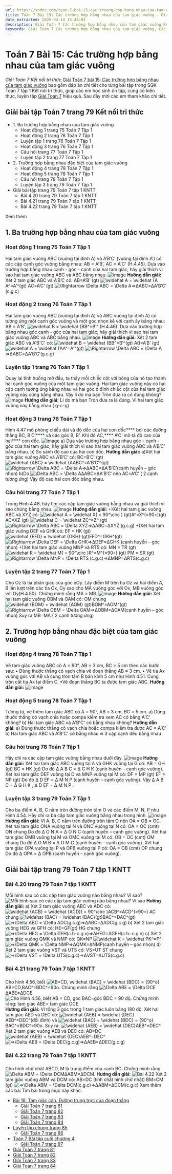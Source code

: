 ```yaml
---
url: https://vndoc.com/toan-7-bai-15-cac-truong-hop-bang-nhau-cua-tam-giac-vuong-271162
title: Toán 7 Bài 15: Các trường hợp bằng nhau của tam giác vuông - Giải Toán 7 Kết nối tri thức - VnDoc.com
date_extracted: 2025-04-14 15:44:01
description: Giải Toán 7 Các trường hợp bằng nhau của tam giác vuông Kết nối tri thức gồm lời giải chi tiết cho từng bài tập trong SGK Toán 7 cho các em học sinh tham khảo luyện Giải Toán 7 hiệu quả.
keywords: Giải Toán 7 Các trường hợp bằng nhau của tam giác vuông, Các trường hợp bằng nhau của tam giác vuông, Giải Toán 7 kết nối tri thức Các trường hợp bằng nhau của tam giác vuông, toán lớp 7 kết nối tri thức, toán 7, toán lớp 7, giải toán lớp 7, giải toán 7, toán 7 kết nối tri thức, giải toán 7 tập 1 kết nối tri thức, sgk toán 7 kết nối tri thức, giải toán 7 trang 79, bài 15 các trường hợp bằng nhau của tam giác vuông, toán 7 bài 15
---
```


# Toán 7 Bài 15: Các trường hợp bằng nhau của tam giác vuông
_Giải Toán 7 Kết nối tri thức_
[Giải Toán 7 bài 15: Các trường hợp bằng nhau của tam giác vuông](<https://vndoc.com/toan-7-bai-15-cac-truong-hop-bang-nhau-cua-tam-giac-vuong-271162>) bao gồm đáp án chi tiết cho từng bài tập trong SGK Toán 7 tập 1 Kết nối tri thức, giúp các em học sinh ôn tập, củng cố kiến thức, luyện tập [Giải Toán 7](<https://vndoc.com/toan-7-tap-1-kntt>) hiệu quả. Sau đây mời các em tham khảo chi tiết.
## Giải bài tập Toán 7 trang 79 Kết nối tri thức
  * 1\. Ba trường hợp bằng nhau của tam giác vuông
    * Hoạt động 1 trang 75 Toán 7 Tập 1
    * Hoạt động 2 trang 76 Toán 7 Tập 1
    * Luyện tập 1 trang 76 Toán 7 Tập 1
    * Hoạt động 3 trang 76 Toán 7 Tập 1
    * Câu hỏi trang 77 Toán 7 Tập 1
    * Luyện tập 2 trang 77 Toán 7 Tập 1
  * 2\. Trường hợp bằng nhau đặc biệt của tam giác vuông
    * Hoạt động 4 trang 78 Toán 7 Tập 1
    * Hoạt động 5 trang 78 Toán 7 Tập 1
    * Câu hỏi trang 78 Toán 7 Tập 1
    * Luyện tập 3 trang 79 Toán 7 Tập 1
  * Giải bài tập trang 79 Toán 7 tập 1 KNTT
    * Bài 4.20 trang 79 Toán 7 tập 1 KNTT
    * Bài 4.21 trang 79 Toán 7 tập 1 KNTT
    * Bài 4.22 trang 79 Toán 7 tập 1 KNTT

Xem thêm
## **1\. Ba trường hợp bằng nhau của tam giác vuông**
### **Hoạt động 1 trang 75 Toán 7 Tập 1**
Hai tam giác vuông ABC \(vuông tại đỉnh A\) và A’B’C’ \(vuông tại đỉnh A’\) có các cặp cạnh góc vuông bằng nhau: AB = A'B', AC = A'C' \(H.4.45\). Dựa vào trường hợp bằng nhau cạnh - góc - cạnh của hai tam giác, hãy giải thích vì sao hai tam giác vuông ABC và ABC bằng nhau.
![image](https://i.vdoc.vn/data/image/2023/11/15/capture-9.png)
**Hướng dẫn giải:**
Xét 2 tam giác ABC và A’B’C có:
AB=A’B’ \(gt\)
![\\widehat A = \\widehat {A](https://i.vdoc.vn/data/image/blank.png)A^=A′^\(gt\)
AC=A’C’ \(gt\)
![\\Rightarrow \\Delta ABC = \\Delta A](https://i.vdoc.vn/data/image/blank.png)⇒ΔABC=ΔA′B′C′\(c.g.c\)
### **Hoạt động 2 trang 76 Toán 7 Tập 1**
Hai tam giác vuông ABC \(vuông tại đỉnh A\) và ABC vuông tại đỉnh A\) có tương ứng một cạnh góc vuông và một góc nhọn kề với cạnh ấy bằng nhau: AB = A'B', ![\\widehat B = \\widehat {B](https://i.vdoc.vn/data/image/blank.png)B^=B′^ \(H.4.46\). 
Dựa vào trường hợp bằng nhau góc cạnh - góc của hai tam giác, hãy giải thích vì sao hai tam giác vuông ABC và ABC bằng nhau.
![image](https://i.vdoc.vn/data/image/2023/11/15/capture-8.png)
**Hướng dẫn giải:**
Xét 2 tam giác ABC và A'B'C' có:
![\\widehat B = \\widehat {B](https://i.vdoc.vn/data/image/blank.png)B^=B′^\(gt\)
AB=A’B’ \(gt\)
![\\widehat A = \\widehat {A](https://i.vdoc.vn/data/image/blank.png)A^=A′^\(gt\)
![\\Rightarrow \\Delta ABC = \\Delta A](https://i.vdoc.vn/data/image/blank.png)⇒ΔABC=ΔA′B′C′\(g.c.g\)
### **Luyện tập 1 trang 76 Toán 7 Tập 1**
Quay lại tình huống mở đầu, ta thấy mỗi chiếc cột với bóng của nó tạo thành hai cạnh góc vuông của một tam giác vuông. Hai tam giác vuông này có hai cặp cạnh tương ứng bằng nhau và hai góc ở đỉnh chiếc cột của hai tam giác vuông này cũng bằng nhau. Vậy lí do mà bạn Tròn đưa ra có đúng không? 
![image](https://i.vdoc.vn/data/image/2023/11/15/capture-6.png)
**Hướng dẫn giải:**
Lí do mà bạn Tròn đưa ra là đúng. Vì hai tam giác vuông này bằng nhau \( g-c-g\)
### **Hoạt động 3 trang 76 Toán 7 Tập 1**
Hình 4.47 mô phỏng chiều dài và độ dốc của hai con dốc**** bởi các đường thẳng BC, B’C’**** và các góc B, B’. Khi đó AC,**** A’C’ mô tả độ cao của hai**** con dốc.
![image](https://i.vdoc.vn/data/image/2023/11/15/capture-5.png)
a\) Dựa vào trường hợp bằng nhau góc - cạnh - góc của hai tam giác, hãy giải thích vì sao hai tam giác vuông ABC và A’B’C’ bằng nhau.
b\) So sánh độ cao của hai con dốc.
**Hướng dẫn giải:**
a\)Xét hai tam giác vuông ABC và A’B’C’ có:
BC=B’C’ \(gt\)
![\\widehat {ABC} = \\widehat {A](https://i.vdoc.vn/data/image/blank.png)ABC^=A′B′C′^\(gt\)
![\\Rightarrow \\Delta ABC = \\Delta A](https://i.vdoc.vn/data/image/blank.png)⇒ΔABC=ΔA′B′C′\(cạnh huyền – góc nhọn\)
b\)Do ![\\Delta ABC = \\Delta A](https://i.vdoc.vn/data/image/blank.png)ΔABC=ΔA′B′C′ nên AC=A’C’ \( 2 cạnh tương ứng\)
Vậy độ cao hai con dốc bằng nhau.
### **Câu hỏi trang 77 Toán 7 Tập 1**
Trong Hình 4.48, hãy tìm các cặp tam giác vuông bằng nhau và giải thích vì sao chúng bằng nhau.
![image](https://i.vdoc.vn/data/image/2023/11/15/capture.png)
**Hướng dẫn giải:**
+\)Xét hai tam giác vuông ABC và XYZ có:
![\\widehat A = \\widehat X\( = 90^\\circ \) \(gt\)](https://i.vdoc.vn/data/image/blank.png)A^=X^\(=90∘\)\(gt\)
AC=XZ \(gt\)
![\\widehat C = \\widehat Z](https://i.vdoc.vn/data/image/blank.png)C^=Z^ \(gt\)
![\\Rightarrow \\Delta ABC = \\Delta XYZ](https://i.vdoc.vn/data/image/blank.png)⇒ΔABC=ΔXYZ \(g.c.g\)
+\)Xét hai tam giác vuông DEF và GHK có:
EF = HK \(gt\)
![\\widehat {EFD} = \\widehat {GKH} \(gt\)](https://i.vdoc.vn/data/image/blank.png)EFD^=GKH^\(gt\)
![\\Rightarrow \\Delta DEF = \\Delta GHK](https://i.vdoc.vn/data/image/blank.png)⇒ΔDEF=ΔGHK \(cạnh huyền – góc nhọn\)
+\)Xét hai tam giác vuông MNP và RTS có:
MN = TR \(gt\)
![\\widehat R = \\widehat M\( = 90^\\circ \)](https://i.vdoc.vn/data/image/blank.png)R^=M^\(=90∘\) \(gt\)
PM = SR \(gt\)
![\\Rightarrow \\Delta MNP = \\Delta RTS \(c.g.c\)](https://i.vdoc.vn/data/image/blank.png)⇒ΔMNP=ΔRTS\(c.g.c\)
### **Luyện tập 2 trang 77 Toán 7 Tập 1**
Cho Oz là tia phân giác của góc xOy. Lấy điểm M trên tia Oz và hai điểm A, B lần lượt trên các tia Ox, Oy sao cho MA vuông góc với Ox, MB vuông góc với Oy\(H.4.50\). Chứng minh rằng MA = MB.
![image](https://i.vdoc.vn/data/image/2023/11/15/capture-4.png)
**Hướng dẫn giải:**
Xét hai tam giác vuông OBM và OAM có:
OM chung
![\\widehat {BOM} = \\widehat {AOM} \(gt\)](https://i.vdoc.vn/data/image/blank.png)BOM^=AOM^\(gt\)
![\\Rightarrow \\Delta OBM = \\Delta OAM](https://i.vdoc.vn/data/image/blank.png)⇒ΔOBM=ΔOAM\(cạnh huyền – góc nhọn\)
Suy ra MB=MA \( 2 cạnh tương ứng\)
## 2\. Trường hợp bằng nhau đặc biệt của tam giác vuông
### Hoạt động 4 trang 78 Toán 7 Tập 1
Vẽ tam giác vuông ABC có A = 90°, AB = 3 cm, BC = 5 cm theo các bước sau:
• Dùng thước thẳng có vạch chia vẽ đoạn thẳng AB = 3 cm.
• Vẽ tia Ax vuông góc với AB và cung tròn tâm B bán kính 5 cm như Hình 4.51.
Cung tròn cắt tia Ax tại điểm C.
•Vẽ đoạn thẳng BC ta được tam giác ABC.
**Hướng dẫn giải:**
![image](https://i.vdoc.vn/data/image/2024/11/13/capture-59.png)
### Hoạt động 5 trang 78 Toán 7 Tập 1
Tương tự, vẽ thêm tam giác ABC có A = 90°, AB = 3 cm, BC = 5 cm.
a\) Dùng thước thẳng có vạch chia hoặc compa kiểm tra xem AC có bằng A'C' không?
b\) Hai tam giác ABC và A'B'C' có bằng nhau không?
**Hướng dẫn giải:**
a\) Dùng thước thẳng có vạch chia hoặc compa kiểm tra được AC = A'C'
b\) Hai tam giác ABC và A'B'C' có bằng nhau vì 3 cặp cạnh đều bằng nhau
### Câu hỏi trang 78 Toán 7 Tập 1
Hãy chỉ ra các cặp tam giác vuông bằng nhau dưới đây.
![image](https://i.vdoc.vn/data/image/2024/11/13/capture-61.png)
**Hướng dẫn giải:**
Xét hai tam giác ABC vuông tại A và GHK vuông tại G có:
AB = GH \(gt\)
BC = HK \(gt\)
Do đó Δ A B C = Δ G H K \(cạnh huyền – cạnh góc vuông\).
Xét hai tam giác DEF vuông tại D và MNP vuông tại M có:
DF = MP \(gt\)
EF = NP \(gt\)
Do đó Δ D EF = Δ M N P \(cạnh huyền – cạnh góc vuông\).
Vậy Δ A B C = Δ G H K , Δ D EF = Δ M N P .
### Luyện tập 3 trang 79 Toán 7 Tập 1
Cho ba điểm A, B, C nằm trên đường tròn tâm O và các điểm M, N, P như Hình 4.54. Hãy chỉ ra ba cặp tam giác vuông bằng nhau trong hình.
![image](https://i.vdoc.vn/data/image/2024/11/13/capture-62.png)
**Hướng dẫn giải:**
Vì A, B, C nằm trên đường tròn tâm O nên OA = OB = OC.
Xét hai tam giác ONA vuông tại N và ONC vuông tại N có:
OA = OC \(cmt\)
ON chung
Do đó Δ O N A = Δ O N C \(cạnh huyền – cạnh góc vuông\).
Xét hai tam giác OMB vuông tại M và OMC vuông tại M có:
OB = OC \(cmt\)
OM chung
Do đó Δ O M B = Δ O M C \(cạnh huyền – cạnh góc vuông\).
Xét hai tam giác OPA vuông tại P và OPB vuông tại P có:
OA = OB \(cmt\)
OP chung
Do đó Δ OPA = Δ OPB \(cạnh huyền – cạnh góc vuông\).
## Giải bài tập trang 79 Toán 7 tập 1 KNTT
### Bài 4.20 trang 79 Toán 7 tập 1 KNTT
Mỗi hình sau có các cặp tam giác vuông nào bằng nhau? Vì sao?
![Mỗi hình sau có các cặp tam giác vuông nào bằng nhau? Vì sao](https://i.vdoc.vn/data/image/2022/07/18/bai-4-20-trang-79-toan-lop-7-tap-1.png)
**Hướng dẫn giải:**
a\) Xét 2 tam giác vuông ABC và ADC có:
![\\widehat {ACB} = \\widehat {ACD}\( = 90^\\circ \)](https://i.vdoc.vn/data/image/blank.png)ACB^=ACD^\(=90∘\)
AC chung
![\\widehat {BAC} = \\widehat {DAC}\(gt\)](https://i.vdoc.vn/data/image/blank.png)BAC^=DAC^\(gt\)
![=>\\Delta ABC = \\Delta ADC\(g.c.g\)](https://i.vdoc.vn/data/image/blank.png)=>ΔABC=ΔADC\(g.c.g\)
b\) Xét 2 tam giác vuông HEG và GFH có:
HE=GF\(gt\)
HG chung
![=>\\Delta HEG = \\Delta GFH\(c.h-c.g.v\)](https://i.vdoc.vn/data/image/blank.png)=>ΔHEG=ΔGFH\(c.h−c.g.v\)
c\) Xét 2 tam giác vuông QMK và NMP có:
QK=NP
![\\widehat K = \\widehat P](https://i.vdoc.vn/data/image/blank.png)K^=P^
![=>\\Delta QMK = \\Delta NMP](https://i.vdoc.vn/data/image/blank.png)=>ΔQMK=ΔNMP\(cạnh huyền – góc nhọn\)
d\) Xét 2 tam giác vuông VST và UTS có:
VS=UT
ST chung
![=>\\Delta VST = \\Delta UTS\(c.g.c\)](https://i.vdoc.vn/data/image/blank.png)=>ΔVST=ΔUTS\(c.g.c\)
### Bài 4.21 trang 79 Toán 7 tập 1 KNTT
### 
Cho hình 4.56, biết ![AB=CD, \\widehat {BAC} = \\widehat {BDC} = {90^o}](https://i.vdoc.vn/data/image/blank.png)AB=CD,BAC^=BDC^=90o. Chứng minh rằng ![\\Delta ABE = \\Delta DCE](https://i.vdoc.vn/data/image/blank.png)ΔABE=ΔDCE.
![Cho Hình 4.56, biết AB = CD, góc BAC=góc BDC = 90 độ. Chứng minh rằng: tam giác ABE= tam giác DCE](https://i.vdoc.vn/data/image/2022/07/18/bai-4-21-trang-79-toan-lop-7-tap-1.png)
**Hướng dẫn giải:**
Vì tổng 3 góc trong 1 tam giác luôn bằng 180 độ.
Xét hai tam giác AED và DEC có:
![\\widehat {AEB} = \\widehat {DEC}](https://i.vdoc.vn/data/image/blank.png)AEB^=DEC^\(đối đỉnh\) và ![\\widehat {BAC} = \\widehat {BDC} = {90^o}](https://i.vdoc.vn/data/image/blank.png)BAC^=BDC^=90o.
Suy ra: ![\\widehat {AEB} = \\widehat {DEC}](https://i.vdoc.vn/data/image/blank.png)AEB^=DEC^
Xét 2 tam giác vuông AEB và DEC có:
AB=DC
![\\widehat {AEB} = \\widehat {DEC}](https://i.vdoc.vn/data/image/blank.png)AEB^=DEC^
![=>\\Delta AEB = \\Delta DEC\(g.c.g\)](https://i.vdoc.vn/data/image/blank.png)=>ΔAEB=ΔDEC\(g.c.g\)
### Bài 4.22 trang 79 Toán 7 tập 1 KNTT
### 
Cho hình chữ nhật ABCD, M là trung điểm của cạnh BC.
Chứng minh rằng ![\\Delta ABM = \\Delta DCM](https://i.vdoc.vn/data/image/blank.png)ΔABM=ΔDCM.
**Hướng dẫn giải:**
![Bài 4.22](https://i.vdoc.vn/data/image/2023/11/15/Toan-7-bai-15-3.jpg)
Xét 2 tam giác vuông ABM và DCM có:
AB=DC \(tính chất hình chữ nhật\)
BM=CM \(gt\)
![=>\\Delta ABM = \\Delta DCM\(c.g.c\)](https://i.vdoc.vn/data/image/blank.png)=>ΔABM=ΔDCM\(c.g.c\)
Xem thêm các bài Tìm bài trong mục này khác:
  * [Bài 16: Tam giác cân. Đường trung trực của đoạn thẳng](</toan-7-bai-16-tam-giac-can-duong-trung-truc-cua-doan-thang-271165>)
    * [Giải Toán 7 trang 81 ](</giai-toan-7-trang-81-tap-1-ket-noi-tri-thuc-332155>)
    * [Giải Toán 7 trang 82](</giai-toan-7-trang-82-tap-1-ket-noi-tri-thuc-332156>)
    * [Giải Toán 7 trang 83 ](</giai-toan-7-trang-83-tap-1-ket-noi-tri-thuc-332161>)
    * [Giải Toán 7 trang 84 ](</giai-toan-7-trang-84-tap-1-ket-noi-tri-thuc-332165>)
  * [Luyện tập chung trang 85](</toan-7-luyen-tap-chung-trang-85-271167>)
    * [Giải Toán 7 trang 86 ](</giai-toan-7-trang-86-tap-1-ket-noi-tri-thuc-332181>)
  * [Toán 7 Bài tập cuối chương 4](</giai-toan-7-bai-tap-cuoi-chuong-4-271170>)
    * [Giải Toán 7 trang 87 ](</giai-toan-7-trang-87-tap-1-ket-noi-tri-thuc-332185>)
  * [Giải Toán 7 trang 81 ](</giai-toan-7-trang-81-tap-1-ket-noi-tri-thuc-332155>)
  * [Giải Toán 7 trang 82](</giai-toan-7-trang-82-tap-1-ket-noi-tri-thuc-332156>)
  * [Giải Toán 7 trang 83 ](</giai-toan-7-trang-83-tap-1-ket-noi-tri-thuc-332161>)
  * [Giải Toán 7 trang 84 ](</giai-toan-7-trang-84-tap-1-ket-noi-tri-thuc-332165>)

